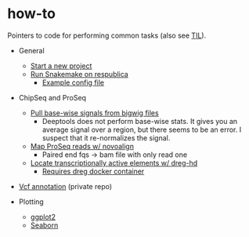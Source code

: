 # how-to
Pointers to code for performing common tasks (also see [TIL](https://github.com/samesense/TIL/)).

* General
    * [Start a new project](https://github.com/samesense/cookiecutter-data-science)
    * [Run Snakemake on respublica](https://github.com/samesense/run-proseq/blob/master/src/rules/run_respublica.sh)
        * [Example config file](https://github.com/samesense/run-proseq/blob/master/configs/cluster.yaml)

* ChipSeq and ProSeq
    * [Pull base-wise signals from bigwig files](https://github.com/samesense/run-proseq/blob/master/src/rules/sf_desert.py#L46)
        * Deeptools does not perform base-wise stats. It gives you an average signal over a region, but there seems to be an error. I suspect that it re-normalizes the signal.
    * [Map ProSeq reads w/ novoalign](https://github.com/samesense/run-proseq/blob/master/src/rules/sf_novo_test.py)
        * Paired end fqs -> bam file with only read one
    * [Locate transcriptionally active elements w/ dreg-hd](https://github.com/samesense/proseq_pipeline/blob/35a602c099cc105da4bc2b0bb2d0d0a06266c7ef/code/rules/sf_dreg_hd.py)
        * [Requires dreg docker container](https://hub.docker.com/r/samesense/danko_reg/)

* [Vcf annotation](https://github.com/samesense/mahdi_epi/blob/master/src/rules/sf_ann.py) (private repo)

* Plotting
    * [ggplot2](plots/ggplot2.md)
    * [Seaborn](plots/seaborn.md)

